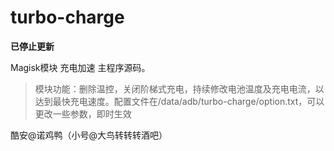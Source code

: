# turbo-charge

**已停止更新**

Magisk模块 充电加速 主程序源码。
>模块功能：删除温控，关闭阶梯式充电，持续修改电池温度及充电电流，以达到最快充电速度。配置文件在/data/adb/turbo-charge/option.txt，可以更改一些参数，即时生效

酷安@诺鸡鸭（小号@大鸟转转转酒吧）
